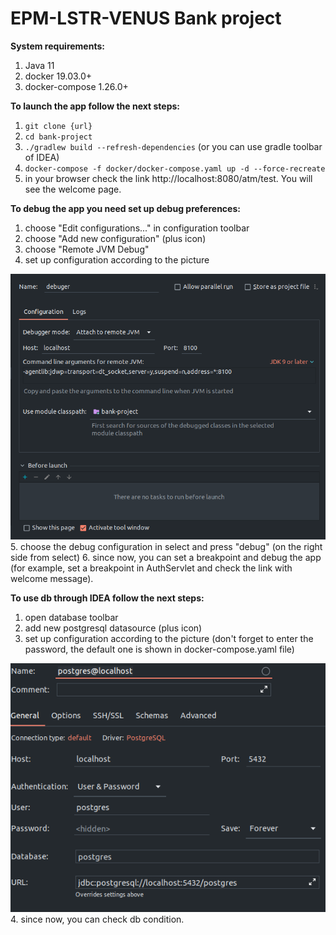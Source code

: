 # EPM-LSTR-VENUS Bank project

**System requirements:**
1. Java 11
2. docker 19.03.0+
3. docker-compose 1.26.0+

**To launch the app follow the next steps:**
1. `git clone {url}`
2. `cd bank-project`
3. `./gradlew build --refresh-dependencies` (or you can use gradle toolbar of IDEA)
4. `docker-compose -f docker/docker-compose.yaml up -d --force-recreate`
5. in your browser check the link http://localhost:8080/atm/test. You will see the welcome page.

**To debug the app you need set up debug preferences:**
1. choose "Edit configurations..." in configuration toolbar
2. choose "Add new configuration" (plus icon)
3. choose "Remote JVM Debug"
4. set up configuration according to the picture

![img.png](readme/img.png)
5. choose the debug configuration in select and press "debug" (on the right side from select)
6. since now, you can set a breakpoint and debug the app (for example, set a breakpoint in AuthServlet and check the link with welcome message).

**To use db through IDEA follow the next steps:**
1. open database toolbar
2. add new postgresql datasource (plus icon)
3. set up configuration according to the picture (don't forget to enter the password, the default one is shown in docker-compose.yaml file)

![img_1.png](readme/img_1.png)
4. since now, you can check db condition.
